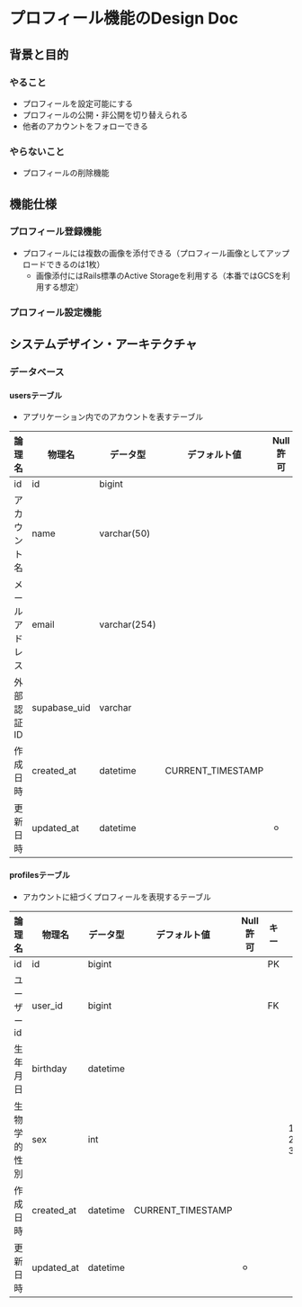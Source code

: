 # プロフィール機能のDesign Doc

## 背景と目的

### やること
- プロフィールを設定可能にする
- プロフィールの公開・非公開を切り替えられる
- 他者のアカウントをフォローできる

### やらないこと
- プロフィールの削除機能

## 機能仕様

### プロフィール登録機能
- プロフィールには複数の画像を添付できる（プロフィール画像としてアップロードできるのは1枚）
  - 画像添付にはRails標準のActive Storageを利用する（本番ではGCSを利用する想定）

### プロフィール設定機能

## システムデザイン・アーキテクチャ

### データベース

#### usersテーブル
- アプリケーション内でのアカウントを表すテーブル

| 論理名         | 物理名       | データ型     | デフォルト値      | Null 許可 | キー | 備考 |
| -------------- | ------------ | ------------ | ----------------- | --------- | ---- | ---- |
| id             | id           | bigint       |                   |           | PK   |      |
| アカウント名   | name         | varchar(50)  |                   |           |      |      |
| メールアドレス | email        | varchar(254) |                   |           |      |      |
| 外部認証ID     | supabase_uid | varchar      |                   |           |      |      |
| 作成日時       | created_at   | datetime     | CURRENT_TIMESTAMP |           |      |      |
| 更新日時       | updated_at   | datetime     |                   | ⚪︎      |      |      |

#### profilesテーブル
- アカウントに紐づくプロフィールを表現するテーブル

| 論理名       | 物理名   | データ型 | デフォルト値 | Null 許可 | キー | 備考                         |
| ------------ | -------- | -------- | ------------ | --------- | ---- | ---------------------------- |
| id           | id       | bigint   |              |           | PK   |                              |
| ユーザーid   | user_id  | bigint   |              |           | FK   |                              |
| 生年月日     | birthday | datetime |              |           |      |                              |
| 生物学的性別 | sex      | int      |              |           |      | 1:man, 2:woman, 3:secret |
| 作成日時       | created_at   | datetime     | CURRENT_TIMESTAMP |           |      |      |
| 更新日時       | updated_at   | datetime     |                   | ⚪︎      |      |      |
